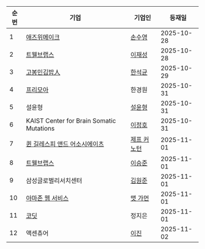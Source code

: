 | 순번 | 기업 | 기업인 | 등재일 |
|------|------|------|------|
| 1 | [애즈위메이크](https://ko.wikipedia.org/wiki/%EC%95%A0%EC%A6%88%EC%9C%84%EB%A9%94%EC%9D%B4%ED%81%AC) | [손수영](https://ko.wikipedia.org/wiki/%EC%86%90%EC%88%98%EC%98%81) | 2025-10-28 |
| 2 | [트웰브랩스](https://ko.wikipedia.org/wiki/%ED%8A%B8%EC%9B%B0%EB%B8%8C%EB%9E%A9%EC%8A%A4) | [이재성](https://ko.wikipedia.org/wiki/%EC%9D%B4%EC%9E%AC%EC%84%B1_(%ED%8A%B8%EC%9B%B0%EB%B8%8C%EB%9E%A9%EC%8A%A4)) | 2025-10-28 |
| 3 | [고봉민김밥人](https://ko.wikipedia.org/wiki/%EA%B3%A0%EB%B4%89%EB%AF%BC%EA%B9%80%EB%B0%A5%E4%BA%BA) | [한석균](https://ko.wikipedia.org/wiki/%ED%95%9C%EC%84%9D%EA%B7%A0) | 2025-10-29 |
| 4 | [프리모아](https://ko.wikipedia.org/wiki/%ED%94%84%EB%A6%AC%EB%AA%A8%EC%95%84) | 한경원 | 2025-10-31 |
| 5 | 설윤형 | [설윤형](https://ko.wikipedia.org/wiki/%EC%84%A4%EC%9C%A4%ED%98%95) | 2025-10-31 |
| 6 | KAIST Center for Brain Somatic Mutations | [이정호](https://ko.wikipedia.org/wiki/%EC%9D%B4%EC%A0%95%ED%98%B8_(%EA%B5%90%EC%88%98)) | 2025-10-31 |
| 7 | [퀸 길레스피 앤드 어소시에이츠](https://ko.wikipedia.org/wiki/%ED%80%B8_%EA%B8%B8%EB%A0%88%EC%8A%A4%ED%94%BC_%EC%95%A4%EB%93%9C_%EC%96%B4%EC%86%8C%EC%8B%9C%EC%97%90%EC%9D%B4%EC%B8%A0) | [제프 커노턴](https://ko.wikipedia.org/wiki/%EC%A0%9C%ED%94%84_%EC%BB%A4%EB%85%B8%ED%84%B4) | 2025-11-01 |
| 8 | [트웰브랩스](https://ko.wikipedia.org/wiki/%ED%8A%B8%EC%9B%B0%EB%B8%8C%EB%9E%A9%EC%8A%A4) | [이승준](https://ko.wikipedia.org/wiki/%EC%9D%B4%EC%8A%B9%EC%A4%80_(%EC%BB%B4%ED%93%A8%ED%84%B0_%EA%B3%BC%ED%95%99%EC%9E%90)) | 2025-11-01 |
| 9 | 삼성글로벌리서치센터 | [김원준](https://ko.wikipedia.org/wiki/%EA%B9%80%EC%9B%90%EC%A4%80_(%EA%B2%BD%EC%98%81%ED%95%99%EC%9E%90)) | 2025-11-01 |
| 10 | [아마존 웹 서비스](https://ko.wikipedia.org/wiki/%EC%95%84%EB%A7%88%EC%A1%B4_%EC%9B%B9_%EC%84%9C%EB%B9%84%EC%8A%A4) | [맷 가먼](https://ko.wikipedia.org/wiki/%EB%A7%B7_%EA%B0%80%EB%A8%BC) | 2025-11-01 |
| 11 | [코딧](https://ko.wikipedia.org/wiki/%EC%BD%94%EB%94%A7) | 정지은 | 2025-11-01 |
| 12 | 액센츄어 | [이진](https://ko.wikipedia.org/wiki/%EC%9D%B4%EC%A7%84_(%EA%B8%B0%EC%97%85%EC%9D%B8)) | 2025-11-02 |

